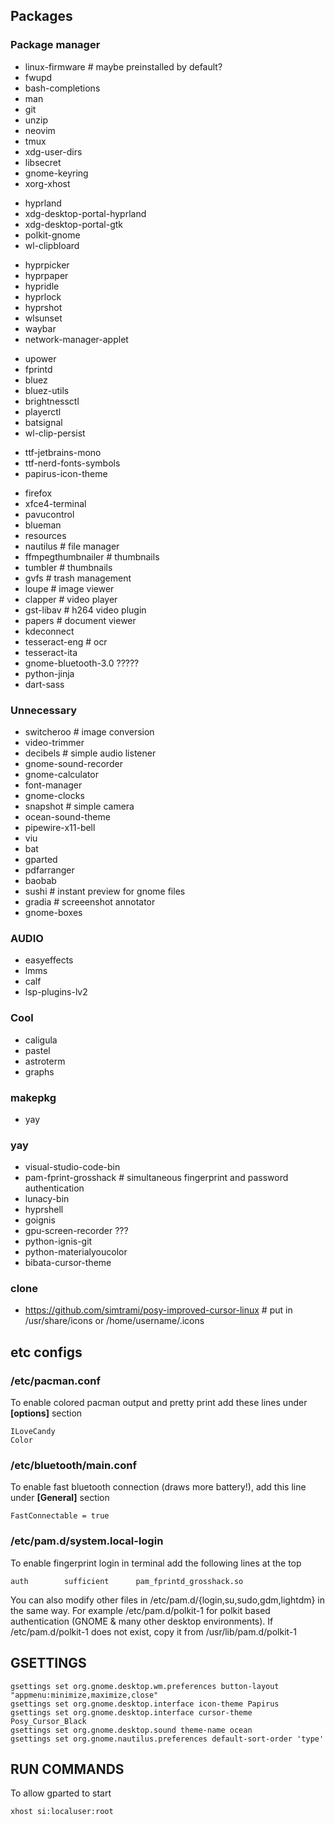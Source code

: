 ## Packages
### Package manager
- linux-firmware # maybe preinstalled by default?
- fwupd
- bash-completions
- man
- git
- unzip
- neovim
- tmux
- xdg-user-dirs
- libsecret
- gnome-keyring
- xorg-xhost
<!--  -->
- hyprland
- xdg-desktop-portal-hyprland
- xdg-desktop-portal-gtk
- polkit-gnome
- wl-clipbloard
<!--  -->
- hyprpicker
- hyprpaper
- hypridle 
- hyprlock
- hyprshot
- wlsunset
- waybar
- network-manager-applet
<!--  -->
- upower
- fprintd
- bluez
- bluez-utils
- brightnessctl
- playerctl
- batsignal
- wl-clip-persist
<!--  -->
- ttf-jetbrains-mono
- ttf-nerd-fonts-symbols
- papirus-icon-theme
<!--  -->
- firefox
- xfce4-terminal
- pavucontrol
- blueman
- resources
- nautilus # file manager
- ffmpegthumbnailer # thumbnails
- tumbler # thumbnails
- gvfs # trash management
- loupe # image viewer
- clapper # video player
- gst-libav # h264 video plugin
- papers # document viewer
- kdeconnect
- tesseract-eng # ocr
- tesseract-ita
- gnome-bluetooth-3.0 ?????
- python-jinja
- dart-sass

### Unnecessary
- switcheroo # image conversion
- video-trimmer
- decibels # simple audio listener
- gnome-sound-recorder
- gnome-calculator
- font-manager
- gnome-clocks
- snapshot # simple camera
- ocean-sound-theme
- pipewire-x11-bell
- viu
- bat
- gparted
- pdfarranger
- baobab
- sushi # instant preview for gnome files
- gradia # screeenshot annotator 
- gnome-boxes

### AUDIO
- easyeffects
- lmms
- calf
- lsp-plugins-lv2


### Cool
- caligula
- pastel
- astroterm
- graphs

### makepkg
- yay

### yay
- visual-studio-code-bin
- pam-fprint-grosshack # simultaneous fingerprint and password authentication
- lunacy-bin
- hyprshell
- goignis
- gpu-screen-recorder ???
- python-ignis-git
- python-materialyoucolor
- bibata-cursor-theme

### clone
- https://github.com/simtrami/posy-improved-cursor-linux # put in /usr/share/icons or /home/username/.icons


## etc configs

### /etc/pacman.conf
To enable colored pacman output and pretty print add these lines under **[options]** section
```
ILoveCandy
Color
```

### /etc/bluetooth/main.conf
To enable fast bluetooth connection (draws more battery!), add this line under **[General]** section
```
FastConnectable = true
```

### /etc/pam.d/system.local-login
To enable fingerprint login in terminal add the following lines at the top
```
auth		sufficient  	pam_fprintd_grosshack.so
```

You can also modify other files in /etc/pam.d/{login,su,sudo,gdm,lightdm} in the same way.
For example /etc/pam.d/polkit-1 for polkit based authentication (GNOME & many other desktop environments). If /etc/pam.d/polkit-1 does not exist, copy it from /usr/lib/pam.d/polkit-1

## GSETTINGS
```
gsettings set org.gnome.desktop.wm.preferences button-layout "appmenu:minimize,maximize,close"
gsettings set org.gnome.desktop.interface icon-theme Papirus
gsettings set org.gnome.desktop.interface cursor-theme Posy_Cursor_Black
gsettings set org.gnome.desktop.sound theme-name ocean
gsettings set org.gnome.nautilus.preferences default-sort-order 'type'
```

## RUN COMMANDS
To allow gparted to start
```
xhost si:localuser:root
```